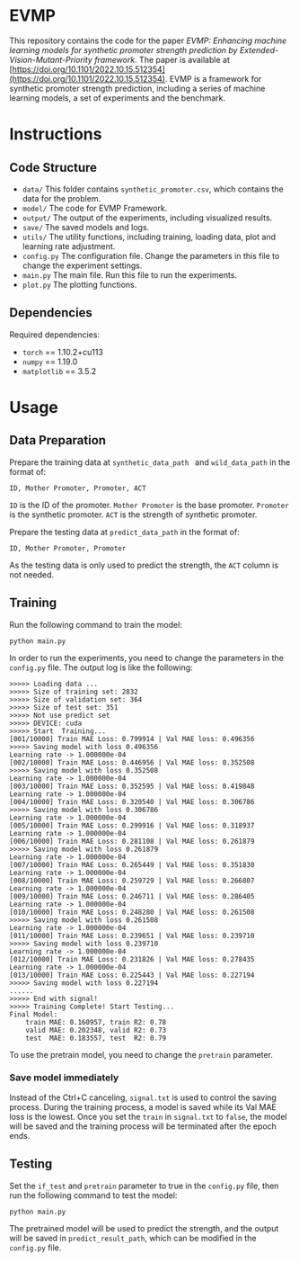 # EVMP

This repository contains the code for the paper *EVMP: Enhancing machine learning models for synthetic promoter strength prediction by Extended-Vision-Mutant-Priority framework*. The paper is available at [https://doi.org/10.1101/2022.10.15.512354](https://doi.org/10.1101/2022.10.15.512354). EVMP is a framework for synthetic promoter strength prediction, including a series of machine learning models, a set of experiments and the benchmark.
# Instructions
## Code Structure
* `data/` This folder contains `synthetic_promoter.csv`, which contains the data for the problem. 
* `model/` The code for EVMP Framework.
* `output/` The output of the experiments, including visualized results.
* `save/` The saved models and logs.
* `utils/` The utility functions, including training, loading data, plot and learning rate adjustment.
* `config.py` The configuration file. Change the parameters in this file to change the experiment settings.
* `main.py` The main file. Run this file to run the experiments.
* `plot.py` The plotting functions.
## Dependencies
Required dependencies:
* `torch` == 1.10.2+cu113
* `numpy` == 1.19.0
* `matplotlib` == 3.5.2


# Usage
## Data Preparation
Prepare the training data at `synthetic_data_path ` and  `wild_data_path` in the format of:
```
ID, Mother Promoter, Promoter, ACT
```
`ID` is the ID of the promoter. `Mother Promoter` is the base promoter. `Promoter` is the synthetic promoter.  `ACT` is the strength of synthetic promoter.

Prepare the testing data at `predict_data_path` in the format of:
```
ID, Mother Promoter, Promoter
```
As the testing data is only used to predict the strength, the `ACT` column is not needed. 
## Training
Run the following command to train the model:
```
python main.py
```
In order to run the experiments, you need to change the parameters in the `config.py` file. The output log is like the following:

```
>>>>> Loading data ...
>>>>> Size of training set: 2832
>>>>> Size of validation set: 364
>>>>> Size of test set: 351
>>>>> Not use predict set
>>>>> DEVICE: cuda
>>>>> Start  Training...
[001/10000] Train MAE Loss: 0.799914 | Val MAE loss: 0.496356
>>>>> Saving model with loss 0.496356
Learning rate -> 1.000000e-04
[002/10000] Train MAE Loss: 0.446956 | Val MAE loss: 0.352508
>>>>> Saving model with loss 0.352508
Learning rate -> 1.000000e-04
[003/10000] Train MAE Loss: 0.352595 | Val MAE loss: 0.419848
Learning rate -> 1.000000e-04
[004/10000] Train MAE Loss: 0.320540 | Val MAE loss: 0.306786
>>>>> Saving model with loss 0.306786
Learning rate -> 1.000000e-04
[005/10000] Train MAE Loss: 0.299916 | Val MAE loss: 0.318937
Learning rate -> 1.000000e-04
[006/10000] Train MAE Loss: 0.281108 | Val MAE loss: 0.261879
>>>>> Saving model with loss 0.261879
Learning rate -> 1.000000e-04
[007/10000] Train MAE Loss: 0.265449 | Val MAE loss: 0.351830
Learning rate -> 1.000000e-04
[008/10000] Train MAE Loss: 0.259729 | Val MAE loss: 0.266807
Learning rate -> 1.000000e-04
[009/10000] Train MAE Loss: 0.246711 | Val MAE loss: 0.286405
Learning rate -> 1.000000e-04
[010/10000] Train MAE Loss: 0.248280 | Val MAE loss: 0.261508
>>>>> Saving model with loss 0.261508
Learning rate -> 1.000000e-04
[011/10000] Train MAE Loss: 0.239651 | Val MAE loss: 0.239710
>>>>> Saving model with loss 0.239710
Learning rate -> 1.000000e-04
[012/10000] Train MAE Loss: 0.231826 | Val MAE loss: 0.278435
Learning rate -> 1.000000e-04
[013/10000] Train MAE Loss: 0.225443 | Val MAE loss: 0.227194
>>>>> Saving model with loss 0.227194
......
>>>>> End with signal!
>>>>> Training Complete! Start Testing...
Final Model: 
    train MAE: 0.160957, train R2: 0.78
    valid MAE: 0.202348, valid R2: 0.73
    test  MAE: 0.183557, test  R2: 0.79
```
To use the pretrain model, you need to change the `pretrain` parameter.

### Save model immediately
Instead of the Ctrl+C canceling, `signal.txt` is used to control the saving process. During the training process, a model is saved while its Val MAE loss is the lowest. Once you set the `train` in `signal.txt` to `false`, the model will be saved and the training process will be terminated after the epoch ends.


## Testing
Set the `if_test` and `pretrain` parameter to true in the `config.py` file, then run the following command to test the model:
```
python main.py
```
The pretrained model will be used to predict the strength, and the output will be saved in `predict_result_path`, which can be modified in the `config.py` file.

